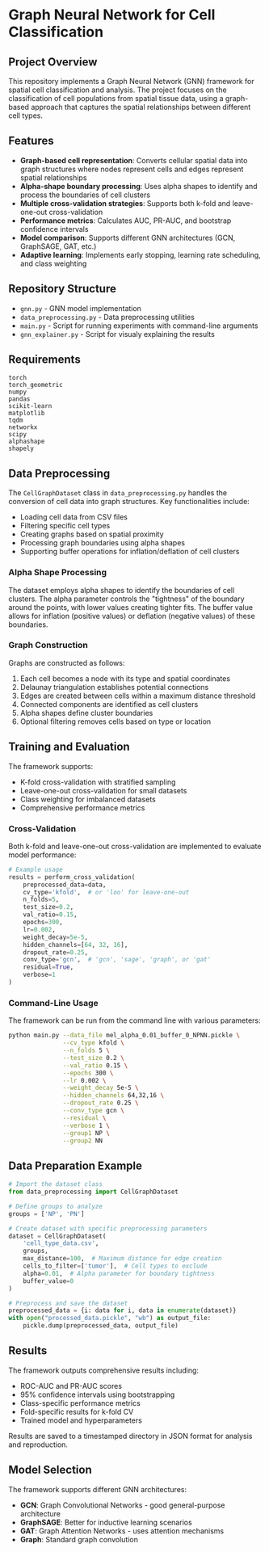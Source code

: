 # Graph Neural Network for Cell Classification

## Project Overview

This repository implements a Graph Neural Network (GNN) framework for spatial cell classification and analysis. The project focuses on the classification of cell populations from spatial tissue data, using a graph-based approach that captures the spatial relationships between different cell types.

## Features

- **Graph-based cell representation**: Converts cellular spatial data into graph structures where nodes represent cells and edges represent spatial relationships
- **Alpha-shape boundary processing**: Uses alpha shapes to identify and process the boundaries of cell clusters
- **Multiple cross-validation strategies**: Supports both k-fold and leave-one-out cross-validation
- **Performance metrics**: Calculates AUC, PR-AUC, and bootstrap confidence intervals
- **Model comparison**: Supports different GNN architectures (GCN, GraphSAGE, GAT, etc.)
- **Adaptive learning**: Implements early stopping, learning rate scheduling, and class weighting

## Repository Structure

- `gnn.py` - GNN model implementation
- `data_preprocessing.py` - Data preprocessing utilities
- `main.py` - Script for running experiments with command-line arguments
- `gnn_explainer.py` - Script for visualy explaining the results

## Requirements

```
torch
torch_geometric
numpy
pandas
scikit-learn
matplotlib
tqdm
networkx
scipy
alphashape
shapely
```

## Data Preprocessing

The `CellGraphDataset` class in `data_preprocessing.py` handles the conversion of cell data into graph structures. Key functionalities include:

- Loading cell data from CSV files
- Filtering specific cell types
- Creating graphs based on spatial proximity
- Processing graph boundaries using alpha shapes
- Supporting buffer operations for inflation/deflation of cell clusters

### Alpha Shape Processing

The dataset employs alpha shapes to identify the boundaries of cell clusters. The alpha parameter controls the "tightness" of the boundary around the points, with lower values creating tighter fits. The buffer value allows for inflation (positive values) or deflation (negative values) of these boundaries.

### Graph Construction

Graphs are constructed as follows:
1. Each cell becomes a node with its type and spatial coordinates
2. Delaunay triangulation establishes potential connections
3. Edges are created between cells within a maximum distance threshold
4. Connected components are identified as cell clusters
5. Alpha shapes define cluster boundaries
6. Optional filtering removes cells based on type or location

## Training and Evaluation

The framework supports:

- K-fold cross-validation with stratified sampling
- Leave-one-out cross-validation for small datasets
- Class weighting for imbalanced datasets
- Comprehensive performance metrics

### Cross-Validation

Both k-fold and leave-one-out cross-validation are implemented to evaluate model performance:

```python
# Example usage
results = perform_cross_validation(
    preprocessed_data=data,
    cv_type='kfold',  # or 'loo' for leave-one-out
    n_folds=5,
    test_size=0.2,
    val_ratio=0.15,
    epochs=300,
    lr=0.002,
    weight_decay=5e-5,
    hidden_channels=[64, 32, 16],
    dropout_rate=0.25,
    conv_type='gcn',  # 'gcn', 'sage', 'graph', or 'gat'
    residual=True,
    verbose=1
)
```

### Command-Line Usage

The framework can be run from the command line with various parameters:

```bash
python main.py --data_file mel_alpha_0.01_buffer_0_NPNN.pickle \
               --cv_type kfold \
               --n_folds 5 \
               --test_size 0.2 \
               --val_ratio 0.15 \
               --epochs 300 \
               --lr 0.002 \
               --weight_decay 5e-5 \
               --hidden_channels 64,32,16 \
               --dropout_rate 0.25 \
               --conv_type gcn \
               --residual \
               --verbose 1 \
               --group1 NP \
               --group2 NN
```

## Data Preparation Example

```python
# Import the dataset class
from data_preprocessing import CellGraphDataset

# Define groups to analyze
groups = ['NP', 'PN']

# Create dataset with specific preprocessing parameters
dataset = CellGraphDataset(
    'cell_type_data.csv', 
    groups, 
    max_distance=100,  # Maximum distance for edge creation
    cells_to_filter=['tumor'],  # Cell types to exclude
    alpha=0.01,  # Alpha parameter for boundary tightness
    buffer_value=0  
)

# Preprocess and save the dataset
preprocessed_data = {i: data for i, data in enumerate(dataset)}
with open("processed_data.pickle", "wb") as output_file:
    pickle.dump(preprocessed_data, output_file)
```

## Results

The framework outputs comprehensive results including:
- ROC-AUC and PR-AUC scores
- 95% confidence intervals using bootstrapping
- Class-specific performance metrics
- Fold-specific results for k-fold CV
- Trained model and hyperparameters

Results are saved to a timestamped directory in JSON format for analysis and reproduction.

## Model Selection

The framework supports different GNN architectures:
- **GCN**: Graph Convolutional Networks - good general-purpose architecture
- **GraphSAGE**: Better for inductive learning scenarios
- **GAT**: Graph Attention Networks - uses attention mechanisms
- **Graph**: Standard graph convolution
